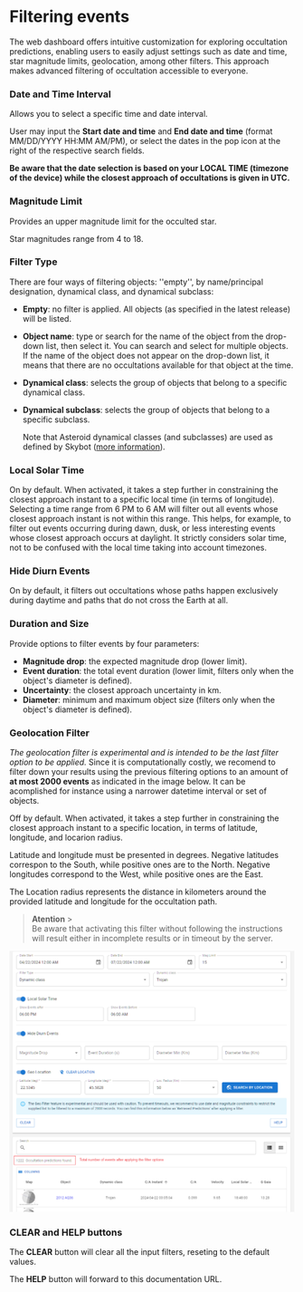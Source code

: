 # Filtering events

The web dashboard offers intuitive customization for exploring occultation predictions, enabling users to easily adjust settings such as date and time, star magnitude limits, geolocation, among other filters. This approach makes advanced filtering of occultation accessible to everyone.

### Date and Time Interval

Allows you to select a specific time and date interval.

User may input the **Start date and time** and **End date and time** (format MM/DD/YYYY HH:MM AM/PM), or select the dates in the pop icon at the right of the respective search fields.

**Be aware that the date selection is based on your LOCAL TIME (timezone of the device) while the closest approach of occultations is given in UTC.**

### Magnitude Limit

Provides an upper magnitude limit for the occulted star.

Star magnitudes range from 4 to 18.

### Filter Type

There are four ways of filtering objects: ''empty'', by name/principal designation, dynamical class, and dynamical subclass:

- **Empty**: no filter is applied. All objects (as specified in the latest release) will be listed.
- **Object name**: type or search for the name of the object from the drop-down list, then select it. You can search and select for multiple objects. If the name of the object does not appear on the drop-down list, it means that there are no occultations available for that object at the time.
- **Dynamical class**: selects the group of objects that belong to a specific dynamical class.
- **Dynamical subclass**: selects the group of objects that belong to a specific subclass.

  Note that Asteroid dynamical classes (and subclasses) are used as defined by Skybot ([more information](https://ssp.imcce.fr/webservices/skybot/)).
  
### Local Solar Time

On by default. When activated, it takes a step further in constraining the closest approach instant to a specific local time (in terms of longitude). Selecting a time range from 6 PM to 6 AM will filter out all events whose closest approach instant is not within this range. This helps, for example, to filter out events occurring during dawn, dusk, or less interesting events whose closest approach occurs at daylight. It strictly considers solar time, not to be confused with the local time taking into account timezones.

### Hide Diurn Events

On by default, it filters out occultations whose paths happen exclusively during daytime and paths that do not cross the Earth at all.

### Duration and Size

Provide options to filter events by four parameters:
- **Magnitude drop**: the expected magnitude drop (lower limit).
- **Event duration**: the total event duration (lower limit, filters only when the object's diameter is defined).
- **Uncertainty**: the closest approach uncertainty in km.
- **Diameter**: minimum and maximum object size (filters only when the object's diameter is defined).

### Geolocation Filter

_The geolocation filter is experimental and is intended to be the last filter option to be applied._ Since it is computationally costly, we recomend to filter down your results using the previous filtering options to an amount of **at most 2000 events** as indicated in the image below. It can be acomplished for instance using a narrower datetime interval or set of objects.

Off by default. When activated, it takes a step further in constraining the closest approach instant to a specific location, in terms of latitude, longitude, and locarion radius. 

Latitude and longitude must be presented in degrees. Negative latitudes correspon to the South, while positive ones are to the North. Negative longitudes correspond to the West, while positive ones are the East.

The Location radius represents the distance in kilometers around the provided latitude and longitude for the occultation path.

> **Atention** ><br/>Be aware that activating this filter without following the instructions will result either in incomplete results or in timeout by the server.

![Image Alt Text](../static/geolocation_filter.png)

### CLEAR and HELP buttons

The **CLEAR** button will clear all the input filters, reseting to the default values.

The **HELP** button will forward to this documentation URL.
